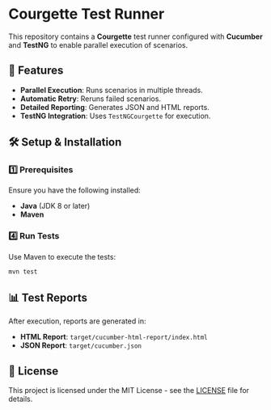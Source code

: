 # Courgette Test Runner 

This repository contains a **Courgette** test runner configured with **Cucumber** and **TestNG** to enable parallel execution of scenarios.

## 🚀 Features
- **Parallel Execution**: Runs scenarios in multiple threads.
- **Automatic Retry**: Reruns failed scenarios.
- **Detailed Reporting**: Generates JSON and HTML reports.
- **TestNG Integration**: Uses `TestNGCourgette` for execution.

## 🛠️ Setup & Installation

### 1️⃣ Prerequisites
Ensure you have the following installed:
- **Java** (JDK 8 or later)
- **Maven**


### 4️⃣ Run Tests
Use Maven to execute the tests:

```sh
mvn test
```

## 📊 Test Reports
After execution, reports are generated in:
- **HTML Report**: `target/cucumber-html-report/index.html`
- **JSON Report**: `target/cucumber.json`

## 📜 License
This project is licensed under the MIT License - see the [LICENSE](LICENSE) file for details.

